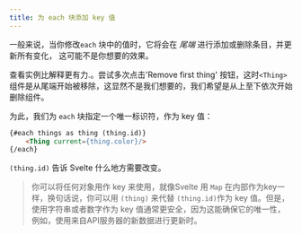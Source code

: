```yaml
---
title: 为 each 块添加 key 值
---
```


一般来说，当你修改`each` 块中的值时，它将会在 *尾端* 进行添加或删除条目，并更新所有变化， 这可能不是你想要的效果。

查看实例比解释更有力.。尝试多次点击'Remove first thing' 按钮，这时`<Thing>` 组件是从尾端开始被移除，这显然不是我们想要的，我们希望是从上至下依次开始删除组件。

为此，我们为 `each` 块指定一个唯一标识符，作为 key 值：

```html
{#each things as thing (thing.id)}
	<Thing current={thing.color}/>
{/each}
```

`(thing.id)` 告诉 Svelte 什么地方需要改变。

> 你可以将任何对象用作 key 来使用，就像Svelte 用 `Map` 在内部作为key一样，换句话说，你可以用  `(thing)` 来代替 `(thing.id)`作为 key 值。但是，使用字符串或者数字作为 key 值通常更安全，因为这能确保它的唯一性，例如，使用来自API服务器的新数据进行更新时。 